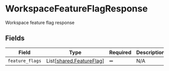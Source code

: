 # WorkspaceFeatureFlagResponse

Workspace feature flag response


## Fields

| Field                                                          | Type                                                           | Required                                                       | Description                                                    |
| -------------------------------------------------------------- | -------------------------------------------------------------- | -------------------------------------------------------------- | -------------------------------------------------------------- |
| `feature_flags`                                                | List[[shared.FeatureFlag](../../models/shared/featureflag.md)] | :heavy_minus_sign:                                             | N/A                                                            |
